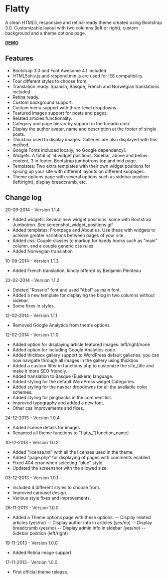 Flatty
======

A clean HTML5, responsive and retina-ready theme created using Bootstrap 3.0. Customizable layout with two columns (left or right), custom background and a theme options page.

**[DEMO](http://dev.olabaworks.com/flatty-demo/)**

Features
--------
- Bootstrap 3.0 and Font Awesome 4.1 included.
- HTML5shiv.js and respond.min.js are used for IE8 compatibility.
- Four different styles to choose from.
- Translation ready. Spanish, Basque, French and Norwegian translations included.
- Retina ready.
- Custom background support.
- Custom menu support with three-level dropdowns.
- Featured images support for posts and pages.
- Related articles functionality.
- Category and page hierarchy support in the breadcrumb.
- Display the author avatar, name and description at the footer of single posts.
- Thickbox used to display images. Galleries are also displayed with this method.
- Google Fonts included locally, no Google dependancy!.
- Widgets: A total of 14 widget positions. Sidebar, above and below content, 3 in footer. Bootstrap jumbotrons top and mid page.
- Templates: Two extra templates with their own widget positions for spicing up your site with different layouts on different subpages.
- Theme options page with several options such as sidebar position (left/right), display breadcrumb, etc.

Change log
----------
20-09-2014 - Version 1.1.4

- Added widgets: Several new widget positions, some with Bootstrap Jumbotron. See screenshot_widget_positions.gif
- Added templates: Frontpage and About us. Use these with widgets to achieve greater variations between pages of your site
- Added css: Couple classes to markup for handy hooks such as "main" column, and a couple generic css rules
- Added Norwegian translation

10-09-2014 - Version 1.1.3

- Added French translation, kindly offered by Benjamin Pinoteau

22-02-2014 - Version 1.1.2

- Deleted "Rosario" font and used "Abel" as main font.
- Added a new template for displaying the blog in two columns without sidebar.
- Some fixes in styles.

12-02-2014 - Version 1.1.1

- Removed Google Analytics from theme options.

12-02-2014 - Version 1.1.0

- Added option for displaying article featured images: left/right/none
- Added option for including Google Analytics code.
- Added thickbox gallery support to WordPress default galleries, you can now navigate through all images in the gallery using thickbox.
- Added a custom filter in functions.php to customize the site_title and make it more SEO friendly.
- Added translation to Basque (Euskera) language.
- Added styling for the default WordPress widget Categories.
- Added styling for the navbar dropdowns for all the available color schemes.
- Added styling for pingbacks in the comment list.
- Improved typography and added a new font.
- Other css improvements and fixes.

24-12-2013 - Version 1.0.4

- Added license details for images
- Renamed all theme functions to "flatty_"[function_name]

10-12-2013 - Version 1.0.2

- Added "license.txt" with all the licenses used in the theme.
- Added "page.php" for displaying of pages with comments enabled.
- Fixed 404 error when selecting "blue" style.
- Updated the screenshot with the allowed size.

03-12-2013 - Version 1.0.1

- Included 4 different styles to choose from.
- Improved carousel design.
- Various style fixes and improvements.

26-11-2013 - Version 1.0.0

- Added a Theme options page with these options:
-- Display related articles (yes/no)
-- Display author info in articles (yes/no)
-- Display breadcrumb (yes/no)
-- Display admin info in sidebar (yes/no)
-- Sidebar position (left/right)

19-11-2013 - Version 1.0.0

- Added Retina image support.

17-11-2013 - Version 1.0.0

- First official theme release.
